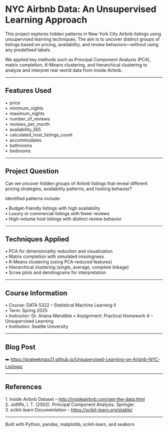 # NYC Airbnb Data: An Unsupervised Learning Approach

This project explores hidden patterns in New York City Airbnb listings using unsupervised learning techniques. The aim is to uncover distinct groups of listings based on pricing, availability, and review behaviors—without using any predefined labels.

We applied key methods such as Principal Component Analysis (PCA), matrix completion, K-Means clustering, and hierarchical clustering to analyze and interpret real-world data from Inside Airbnb.

---

## Features Used

•⁠  ⁠⁠ price ⁠  
•⁠  ⁠⁠ minimum_nights ⁠  
•⁠  ⁠⁠ maximum_nights ⁠  
•⁠  ⁠⁠ number_of_reviews ⁠  
•⁠  ⁠⁠ reviews_per_month ⁠  
•⁠  ⁠⁠ availability_365 ⁠  
•⁠  ⁠⁠ calculated_host_listings_count ⁠  
•⁠  ⁠⁠ accommodates ⁠  
•⁠  ⁠⁠ bathrooms ⁠  
•⁠  ⁠⁠ bedrooms ⁠  

---

## Project Question

Can we uncover hidden groups of Airbnb listings that reveal different pricing strategies, availability patterns, and hosting behavior?

Identified patterns include:

•⁠  ⁠Budget-friendly listings with high availability  
•⁠  ⁠Luxury or commercial listings with fewer reviews  
•⁠  ⁠High-volume host listings with distinct review behavior  

---

##  Techniques Applied

•⁠  ⁠PCA for dimensionality reduction and visualization  
•⁠  ⁠Matrix completion with simulated missingness  
•⁠  ⁠K-Means clustering (using PCA-reduced features)  
•⁠  ⁠Hierarchical clustering (single, average, complete linkage)  
•⁠  ⁠Scree plots and dendrograms for interpretation  

---

## Course Information

•⁠  ⁠Course: DATA 5322 – Statistical Machine Learning II  
•⁠  ⁠Term: Spring 2025  
•⁠  ⁠Instructor: Dr. Ariana Mendible
•⁠  ⁠Assignment: Practical Homework 4 – Unsupervised Learning  
•⁠  ⁠Institution: Seattle University  

---

## Blog Post

➡️ https://prateekmax21.github.io/Unsupervised-Learning-on-Airbnb-NYC-Listings/


---

## References

1.⁠ ⁠Inside Airbnb Dataset – http://insideairbnb.com/get-the-data.html  
2.⁠ ⁠Jolliffe, I. T. (2002). Principal Component Analysis. Springer.   
3.⁠ ⁠scikit-learn Documentation – https://scikit-learn.org/stable/

---

Built with Python, pandas, matplotlib, scikit-learn, and seaborn
